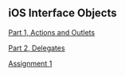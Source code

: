 ## iOS Interface Objects

[Part 1, Actions and Outlets](ActionsAndOutlets.md)

[Part 2, Delegates](Delegates.md)

[Assignment 1](https://petermcintyre.com/dps923/graded-work/assign1/)
